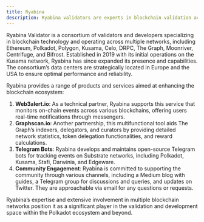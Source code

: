```yaml
---
title: Ryabina
description: Ryabina validators are experts in blockchain validation across Ethereum, Polkadot, Polygon, Kusama, and more.
---
```


Ryabina Validator is a consortium of validators and developers specializing in blockchain technology and operating across multiple networks, including Ethereum, Polkadot, Polygon, Kusama, Celo, DRPC, The Graph, Moonriver, Centrifuge, and Bifrost. Established in 2019 with its initial operations on the Kusama network, Ryabina has since expanded its presence and capabilities. The consortium’s data centers are strategically located in Europe and the USA to ensure optimal performance and reliability.

Ryabina provides a range of products and services aimed at enhancing the blockchain ecosystem:

1. **Web3alert.io**: As a technical partner, Ryabina supports this service that monitors on-chain events across various blockchains, offering users real-time notifications through messengers.
2. **Graphscan.io**: Another partnership, this multifunctional tool aids The Graph’s indexers, delegators, and curators by providing detailed network statistics, token delegation functionalities, and reward calculations.
3. **Telegram Bots**: Ryabina develops and maintains open-source Telegram bots for tracking events on Substrate networks, including Polkadot, Kusama, Stafi, Darwinia, and Edgeware.
4. **Community Engagement**: Ryabina is committed to supporting the community through various channels, including a Medium blog with guides, a Telegram group for discussions and queries, and updates on Twitter. They are approachable via email for any questions or requests.

Ryabina’s expertise and extensive involvement in multiple blockchain networks position it as a significant player in the validation and development space within the Polkadot ecosystem and beyond.
